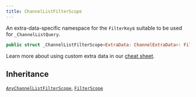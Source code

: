 ```yaml
---
title: ChannelListFilterScope
---
```


An extra-data-specific namespace for the `FilterKey`s suitable to be used for `_ChannelListQuery`.

``` swift
public struct _ChannelListFilterScope<ExtraData: ChannelExtraData>: FilterScope, AnyChannelListFilterScope 
```

> 

Learn more about using custom extra data in our [cheat sheet](https://github.com/GetStream/stream-chat-swift/wiki/Cheat-Sheet#working-with-extra-data).

## Inheritance

[`AnyChannelListFilterScope`](any-channel-list-filter-scope.md), [`FilterScope`](filter-scope.md)
